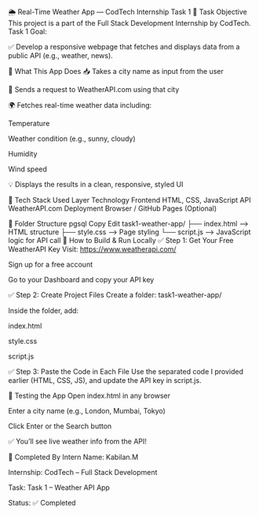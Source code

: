 🌦️ Real-Time Weather App — CodTech Internship Task 1
📌 Task Objective
This project is a part of the Full Stack Development Internship by CodTech.
Task 1 Goal:

✅ Develop a responsive webpage that fetches and displays data from a public API (e.g., weather, news).

🧠 What This App Does
📥 Takes a city name as input from the user

🔗 Sends a request to WeatherAPI.com using that city

🌍 Fetches real-time weather data including:

Temperature

Weather condition (e.g., sunny, cloudy)

Humidity

Wind speed

💡 Displays the results in a clean, responsive, styled UI

🔧 Tech Stack Used
Layer	Technology
Frontend	HTML, CSS, JavaScript
API	WeatherAPI.com
Deployment	Browser / GitHub Pages (Optional)

📂 Folder Structure
pgsql
Copy
Edit
task1-weather-app/
├── index.html    --> HTML structure
├── style.css     --> Page styling
└── script.js     --> JavaScript logic for API call
🚀 How to Build & Run Locally
✅ Step 1: Get Your Free WeatherAPI Key
Visit: https://www.weatherapi.com/

Sign up for a free account

Go to your Dashboard and copy your API key

✅ Step 2: Create Project Files
Create a folder: task1-weather-app/

Inside the folder, add:

index.html

style.css

script.js

✅ Step 3: Paste the Code in Each File
Use the separated code I provided earlier (HTML, CSS, JS), and update the API key in script.js.

🧪 Testing the App
Open index.html in any browser

Enter a city name (e.g., London, Mumbai, Tokyo)

Click Enter or the Search button

✅ You’ll see live weather info from the API!

🙌 Completed By
Intern Name: Kabilan.M

Internship: CodTech – Full Stack Development

Task: Task 1 – Weather API App

Status: ✅ Completed


